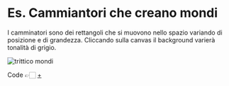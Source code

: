 # Es. Cammiantori che creano mondi
I camminatori sono dei rettangoli che si muovono nello spazio variando di posizione e di grandezza. Cliccando sulla canvas il background varierà tonalità di grigio.

![trittico mondi](https://user-images.githubusercontent.com/79698172/122669011-21b82700-d1b3-11eb-80ad-d4f60b100fbc.png)

Code 👉🏻 [+](https://editor.p5js.org/Alessia97/full/XYG-b54m4)

